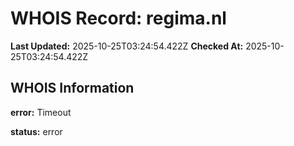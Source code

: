 # WHOIS Record: regima.nl

**Last Updated:** 2025-10-25T03:24:54.422Z
**Checked At:** 2025-10-25T03:24:54.422Z

## WHOIS Information

**error:** Timeout

**status:** error

